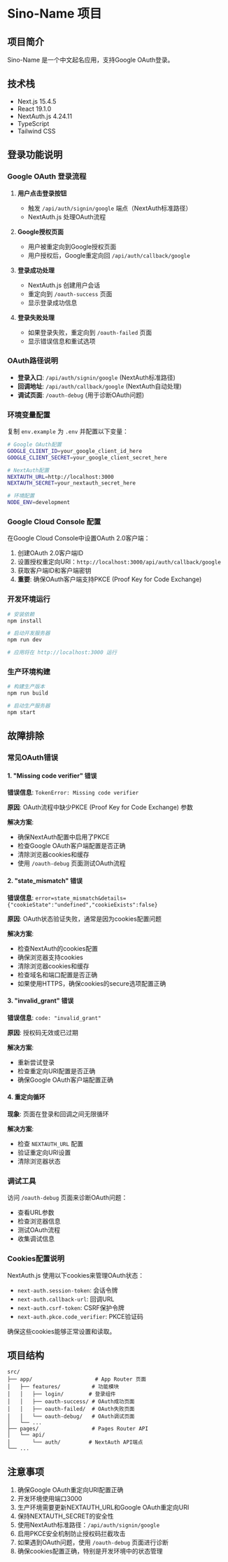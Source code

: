 # Sino-Name 项目

## 项目简介
Sino-Name 是一个中文起名应用，支持Google OAuth登录。

## 技术栈
- Next.js 15.4.5
- React 19.1.0
- NextAuth.js 4.24.11
- TypeScript
- Tailwind CSS

## 登录功能说明

### Google OAuth 登录流程

1. **用户点击登录按钮**
   - 触发 `/api/auth/signin/google` 端点（NextAuth标准路径）
   - NextAuth.js 处理OAuth流程

2. **Google授权页面**
   - 用户被重定向到Google授权页面
   - 用户授权后，Google重定向回 `/api/auth/callback/google`

3. **登录成功处理**
   - NextAuth.js 创建用户会话
   - 重定向到 `/oauth-success` 页面
   - 显示登录成功信息

4. **登录失败处理**
   - 如果登录失败，重定向到 `/oauth-failed` 页面
   - 显示错误信息和重试选项

### OAuth路径说明

- **登录入口**: `/api/auth/signin/google` (NextAuth标准路径)
- **回调地址**: `/api/auth/callback/google` (NextAuth自动处理)
- **调试页面**: `/oauth-debug` (用于诊断OAuth问题)

### 环境变量配置

复制 `env.example` 为 `.env` 并配置以下变量：

```bash
# Google OAuth配置
GOOGLE_CLIENT_ID=your_google_client_id_here
GOOGLE_CLIENT_SECRET=your_google_client_secret_here

# NextAuth配置
NEXTAUTH_URL=http://localhost:3000
NEXTAUTH_SECRET=your_nextauth_secret_here

# 环境配置
NODE_ENV=development
```

### Google Cloud Console 配置

在Google Cloud Console中设置OAuth 2.0客户端：

1. 创建OAuth 2.0客户端ID
2. 设置授权重定向URI：`http://localhost:3000/api/auth/callback/google`
3. 获取客户端ID和客户端密钥
4. **重要**: 确保OAuth客户端支持PKCE (Proof Key for Code Exchange)

### 开发环境运行

```bash
# 安装依赖
npm install

# 启动开发服务器
npm run dev

# 应用将在 http://localhost:3000 运行
```

### 生产环境构建

```bash
# 构建生产版本
npm run build

# 启动生产服务器
npm start
```

## 故障排除

### 常见OAuth错误

#### 1. "Missing code verifier" 错误
**错误信息**: `TokenError: Missing code verifier`

**原因**: OAuth流程中缺少PKCE (Proof Key for Code Exchange) 参数

**解决方案**:
- 确保NextAuth配置中启用了PKCE
- 检查Google OAuth客户端配置是否正确
- 清除浏览器cookies和缓存
- 使用 `/oauth-debug` 页面测试OAuth流程

#### 2. "state_mismatch" 错误
**错误信息**: `error=state_mismatch&details={"cookieState":"undefined","cookieExists":false}`

**原因**: OAuth状态验证失败，通常是因为cookies配置问题

**解决方案**:
- 检查NextAuth的cookies配置
- 确保浏览器支持cookies
- 清除浏览器cookies和缓存
- 检查域名和端口配置是否正确
- 如果使用HTTPS，确保cookies的secure选项配置正确

#### 3. "invalid_grant" 错误
**错误信息**: `code: "invalid_grant"`

**原因**: 授权码无效或已过期

**解决方案**:
- 重新尝试登录
- 检查重定向URI配置是否正确
- 确保Google OAuth客户端配置正确

#### 4. 重定向循环
**现象**: 页面在登录和回调之间无限循环

**解决方案**:
- 检查 `NEXTAUTH_URL` 配置
- 验证重定向URI设置
- 清除浏览器状态

### 调试工具

访问 `/oauth-debug` 页面来诊断OAuth问题：
- 查看URL参数
- 检查浏览器信息
- 测试OAuth流程
- 收集调试信息

### Cookies配置说明

NextAuth.js 使用以下cookies来管理OAuth状态：
- `next-auth.session-token`: 会话令牌
- `next-auth.callback-url`: 回调URL
- `next-auth.csrf-token`: CSRF保护令牌
- `next-auth.pkce.code_verifier`: PKCE验证码

确保这些cookies能够正常设置和读取。

## 项目结构

```
src/
├── app/                    # App Router 页面
│   ├── features/          # 功能模块
│   │   ├── login/        # 登录组件
│   │   ├── oauth-success/ # OAuth成功页面
│   │   ├── oauth-failed/  # OAuth失败页面
│   │   └── oauth-debug/   # OAuth调试页面
│   └── ...
├── pages/                 # Pages Router API
│   └── api/
│       └── auth/         # NextAuth API端点
└── ...
```

## 注意事项

1. 确保Google OAuth重定向URI配置正确
2. 开发环境使用端口3000
3. 生产环境需要更新NEXTAUTH_URL和Google OAuth重定向URI
4. 保持NEXTAUTH_SECRET的安全性
5. 使用NextAuth标准路径：`/api/auth/signin/google`
6. 启用PKCE安全机制防止授权码拦截攻击
7. 如果遇到OAuth问题，使用 `/oauth-debug` 页面进行诊断
8. 确保cookies配置正确，特别是开发环境中的状态管理
